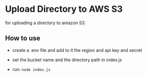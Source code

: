 # Upload Directory to AWS S3

for uploading a directory to amazon S3.

## How to use
- create a .env file and add to it the region and api key and secret

- set the bucket name and the directory path in index.js

- run:
`node index.js`
